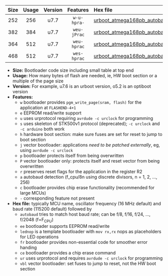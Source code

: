 |Size|Usage|Version|Features|Hex file|
|:-:|:-:|:-:|:-:|:--|
|252|256|u7.7|`w-u-hpra-`|[urboot_atmega168pb_autobaud_ur.hex](https://raw.githubusercontent.com/stefanrueger/urboot.hex/main/mcus/atmega168pb/autobaud/urboot_atmega168pb_autobaud_ur.hex)|
|382|384|u7.7|`weu-jPrac`|[urboot_atmega168pb_autobaud_ee_lednop_fr_ce_ur_vbl.hex](https://raw.githubusercontent.com/stefanrueger/urboot.hex/main/mcus/atmega168pb/autobaud/urboot_atmega168pb_autobaud_ee_lednop_fr_ce_ur_vbl.hex)|
|364|512|u7.7|`weu-hprac`|[urboot_atmega168pb_autobaud_ee_lednop_fr_ce_ur.hex](https://raw.githubusercontent.com/stefanrueger/urboot.hex/main/mcus/atmega168pb/autobaud/urboot_atmega168pb_autobaud_ee_lednop_fr_ce_ur.hex)|
|468|512|u7.7|`wes-hprac`|[urboot_atmega168pb_autobaud_ee_lednop_fr_ce.hex](https://raw.githubusercontent.com/stefanrueger/urboot.hex/main/mcus/atmega168pb/autobaud/urboot_atmega168pb_autobaud_ee_lednop_fr_ce.hex)|

- **Size:** Bootloader code size including small table at top end
- **Usage:** How many bytes of flash are needed, ie, HW boot section or a multiple of the page size
- **Version:** For example, u7.6 is an urboot version, o5.2 is an optiboot version
- **Features:**
  + `w` bootloader provides `pgm_write_page(sram, flash)` for the application at `FLASHEND-4+1`
  + `e` EEPROM read/write support
  + `u` uses urprotocol requiring `avrdude -c urclock` for programming
  + `s` uses skeleton of STK500v1 protocol (deprecated); `-c urclock` and `-c arduino` both work
  + `h` hardware boot section: make sure fuses are set for reset to jump to boot section
  + `j` vector bootloader: applications *need to be patched externally*, eg, using `avrdude -c urclock`
  + `p` bootloader protects itself from being overwritten
  + `P` vector bootloader only: protects itself and reset vector from being overwritten
  + `r` preserves reset flags for the application in the register R2
  + `a` autobaud detection (f_cpu/8n using discrete divisors, n = 1, 2, ..., 256)
  + `c` bootloader provides chip erase functionality (recommended for large MCUs)
  + `-` corresponding feature not present
- **Hex file:** typically MCU name, oscillator frequency (16 MHz default) and baud rate (115200 default) followed by
  + `autobaud` tries to match host baud rate; can be f/8, f/16, f/24, ..., f/2048 (f=F<sub>CPU</sub>)
  + `ee` bootloader supports EEPROM read/write
  + `lednop` is a template bootloader with `mov rx,rx` nops as placeholders for LED operations
  + `fr` bootloader provides non-essential code for smoother error handing
  + `ce` bootloader provides a chip erase command
  + `ur` uses urprotocol and requires `avrdude -c urclock` for programming
  + `vbl` vector bootloader: set fuses to jump to reset, not the HW boot section
